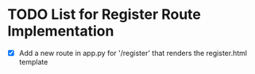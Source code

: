 # TODO List for Register Route Implementation

- [x] Add a new route in app.py for '/register' that renders the register.html template

